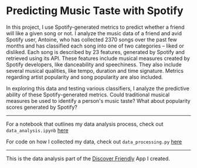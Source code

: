 # Predicting Music Taste with Spotify

In this project, I use Spotify-generated metrics to predict whether a friend will like a given song or not. I
analyze the music data of a friend and avid Spotify user, Antoine, who has collected 2370 songs over the past 
few months and has classified each song into one of two categories – liked or disliked. Each song is described by 23 features, 
generated by Spotify and retrieved using its API. These features include musical measures created by Spotify developers, like danceability and speechiness. 
They also include several musical qualities, like tempo, duration and time signature. Metrics regarding artist popularity and song popularity are also included.

In exploring this data and testing various classifiers, I analyze the predictive ability of these Spotify-generated metrics. 
Could traditional musical measures be used to identify a person's music taste? What about popularity scores generated by Spotify?


---- 

For a notebook that outlines my data analysis process, check out `data_analysis.ipynb` [here](https://github.com/jannalouisea/music_taste_predictor/blob/master/data_analysis.ipynb)

For code on how I collected my data, check out `data_processing.py` [here](https://github.com/jannalouisea/music_taste_predictor/blob/master/data_processing.py)

---- 

This is the data analysis part of the [Discover Friendly](https://github.com/jannalouisea/discover-friendly-app) App I created. 
